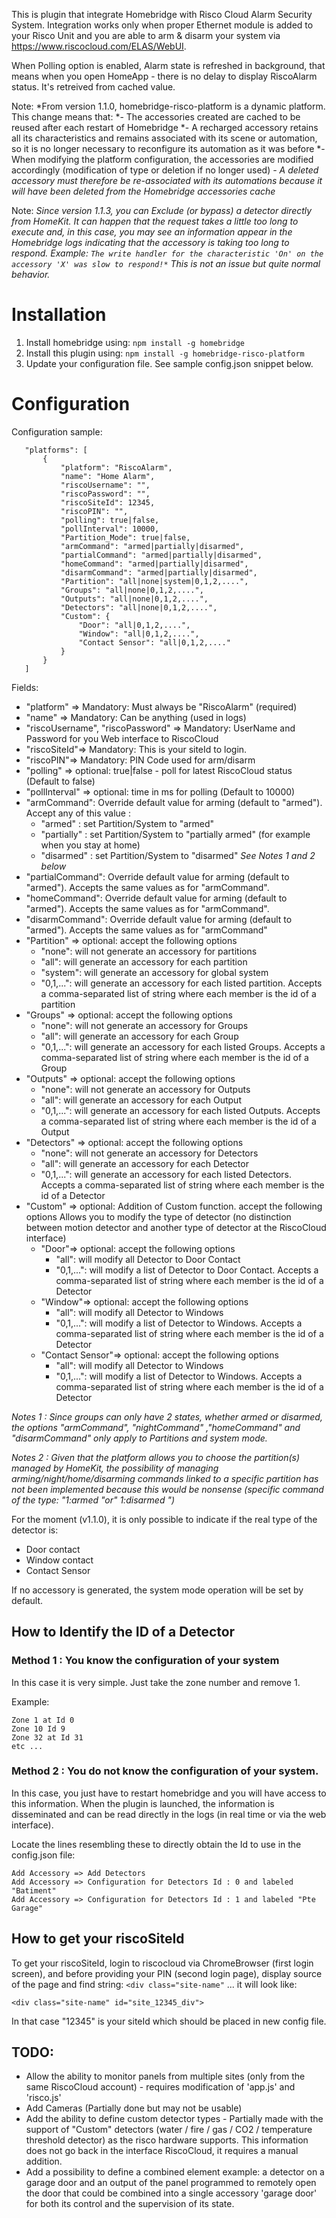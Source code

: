 This is plugin that integrate Homebridge with Risco Cloud Alarm Security System.
Integration works only when proper Ethernet module is added to your Risco Unit and you are able to arm & disarm your system via https://www.riscocloud.com/ELAS/WebUI.

When Polling option is enabled, Alarm state is refreshed in background, that means when you open HomeApp - there is no delay to display RiscoAlarm status. It's retreived from cached value.

Note:
*From version 1.1.0, homebridge-risco-platform is a dynamic platform.
This change means that:
*- The accessories created are cached to be reused after each restart of Homebridge
*- A recharged accessory retains all its characteristics and remains associated with its scene or automation, so it is no longer necessary to reconfigure its automation as it was before
*- When modifying the platform configuration, the accessories are modified accordingly (modification of type or deletion if no longer used)
*- A deleted accessory must therefore be re-associated with its automations because it will have been deleted from the Homebridge accessories cache*

Note:
*Since version 1.1.3, you can Exclude (or bypass) a detector directly from HomeKit.
It can happen that the request takes a little too long to execute and, in this case, you may see an information appear in the Homebridge logs indicating that the accessory is taking too long to respond. Example:
`
The write handler for the characteristic 'On' on the accessory 'X' was slow to respond!*
`
This is not an issue but quite normal behavior.*

# Installation

1. Install homebridge using: 
   `npm install -g homebridge`
2. Install this plugin using:
   `npm install -g homebridge-risco-platform`
3. Update your configuration file. See sample config.json snippet below. 

# Configuration

Configuration sample:

 ```
    "platforms": [
        {
            "platform": "RiscoAlarm",
            "name": "Home Alarm",
            "riscoUsername": "",                
            "riscoPassword": "",
            "riscoSiteId": 12345,
            "riscoPIN": "",
            "polling": true|false,
            "pollInterval": 10000,
            "Partition_Mode": true|false,
            "armCommand": "armed|partially|disarmed",
            "partialCommand": "armed|partially|disarmed",
            "homeCommand": "armed|partially|disarmed",
            "disarmCommand": "armed|partially|disarmed",
            "Partition": "all|none|system|0,1,2,....",
            "Groups": "all|none|0,1,2,....",
            "Outputs": "all|none|0,1,2,....",
            "Detectors": "all|none|0,1,2,....",
            "Custom": {
                "Door": "all|0,1,2,....",
                "Window": "all|0,1,2,....",
                "Contact Sensor": "all|0,1,2,...."
            }
        }
    ]
```

Fields: 

* "platform" => Mandatory: Must always be "RiscoAlarm" (required) 
* "name" => Mandatory: Can be anything (used in logs)
* "riscoUsername", "riscoPassword" => Mandatory: UserName and Password for you Web interface to RiscoCloud
* "riscoSiteId"=> Mandatory: This is your siteId to login.
* "riscoPIN"=> Mandatory: PIN Code used for arm/disarm
* "polling" => optional: true|false - poll for latest RiscoCloud status (Default to false)
* "pollInterval" => optional: time in ms for polling (Default to 10000)
* "armCommand": Override default value for arming (default to "armed"). 
    Accept any of this value :
    * "armed" : set Partition/System to "armed"
    * "partially" : set Partition/System to "partially armed" (for example when you stay at home)
    * "disarmed" : set Partition/System to "disarmed"
    *See Notes 1 and 2 below*
* "partialCommand": Override default value for arming (default to "armed").
    Accepts the same values as for "armCommand".
* "homeCommand": Override default value for arming (default to "armed").
    Accepts the same values as for "armCommand".
* "disarmCommand": Override default value for arming (default to "armed").
    Accepts the same values as for "armCommand"
* "Partition" => optional: accept the following options
    * "none": will not generate an accessory for partitions
    * "all": will generate an accessory for each partition
    * "system": will generate an accessory for global system
    * "0,1,...": will generate an accessory for each listed partition.
        Accepts a comma-separated list of string where each member is the id of a partition
* "Groups" => optional: accept the following options
    * "none": will not generate an accessory for Groups
    * "all": will generate an accessory for each Group
    * "0,1,...": will generate an accessory for each listed Groups.
        Accepts a comma-separated list of string where each member is the id of a Group
* "Outputs" => optional: accept the following options
    * "none": will not generate an accessory for Outputs
    * "all": will generate an accessory for each Output
    * "0,1,...": will generate an accessory for each listed Outputs.
        Accepts a comma-separated list of string where each member is the id of a Output
* "Detectors" => optional: accept the following options
    * "none": will not generate an accessory for Detectors
    * "all": will generate an accessory for each Detector
    * "0,1,...": will generate an accessory for each listed Detectors.
        Accepts a comma-separated list of string where each member is the id of a Detector
* "Custom" => optional: Addition of Custom function. accept the following options
    Allows you to modify the type of detector (no distinction between motion detector and another type of detector at the RiscoCloud interface)
    * "Door"=> optional: accept the following options
        * "all": will modify all Detector to Door Contact
        * "0,1,...": will modify a list of Detector to Door Contact.
        Accepts a comma-separated list of string where each member is the id of a Detector
    * "Window"=> optional: accept the following options
        * "all": will modify all Detector to Windows
        * "0,1,...": will modify a list of Detector to Windows.
        Accepts a comma-separated list of string where each member is the id of a Detector
    * "Contact Sensor"=> optional: accept the following options
        * "all": will modify all Detector to Windows
        * "0,1,...": will modify a list of Detector to Windows.
        Accepts a comma-separated list of string where each member is the id of a Detector

*Notes 1 : Since groups can only have 2 states, whether armed or disarmed, the options "armCommand", "nightCommand" ,"homeCommand" and "disarmCommand" only apply to Partitions and system mode.*

*Notes 2 : Given that the platform allows you to choose the partition(s) managed by HomeKit, the possibility of managing arming/night/home/disarming commands linked to a specific partition has not been implemented because this would be nonsense (specific command of the type: "1:armed "or" 1:disarmed ")*

For the moment (v1.1.0), it is only possible to indicate if the real type of the detector is:
- Door contact
- Window contact
- Contact Sensor

If no accessory is generated, the system mode operation will be set by default.



## How to Identify the ID of a Detector

### Method 1 : You know the configuration of your system
In this case it is very simple.
Just take the zone number and remove 1.

Example:

```
Zone 1 at Id 0
Zone 10 Id 9
Zone 32 at Id 31
etc ...
```

### Method 2 : You do not know the configuration of your system.

In this case, you just have to restart homebridge and you will have access to this information.
When the plugin is launched, the information is disseminated and can be read directly in the logs (in real time or via the web interface).

Locate the lines resembling these to directly obtain the Id to use in the config.json file:
```
Add Accessory => Add Detectors
Add Accessory => Configuration for Detectors Id : 0 and labeled "Batiment"
Add Accessory => Configuration for Detectors Id : 1 and labeled "Pte Garage"
```

## How to get your riscoSiteId

To get your riscoSiteId, login to riscocloud via ChromeBrowser (first login screen), and before providing your PIN (second login page), display source of the page and find string: `<div class="site-name"` ... it will look like:

`<div class="site-name" id="site_12345_div">`

In that case "12345" is your siteId which should be placed in new config file.



## TODO:
* Allow the ability to monitor panels from multiple sites (only from the same RiscoCloud account) - requires modification of 'app.js' and 'risco.js'
* Add Cameras (Partially done but may not be usable)
* Add the ability to define custom detector types - Partially made with the support of "Custom" detectors
(water / fire / gas / CO2 / temperature threshold detector) as the risco hardware supports. This information does not go back in the interface RiscoCloud, it requires a manual addition.
* Add a possibility to define a combined element
example: a detector on a garage door and an output of the panel programmed to remotely open the door that could be combined into a single accessory 'garage door' for both its control and the supervision of its state.
